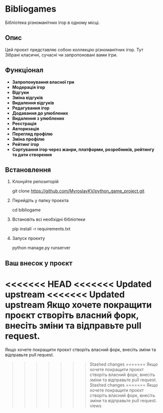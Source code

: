 # Bibliogames

Бібліотека різноманітних ігор в одному місці.


## Опис


Цей проєкт представляє собою коллекцію різноманітних ігор. Тут Зібрані класичні, сучасні чи запропоновані вами ігри.


## Функціонал

- **Запропонування власної гри**
- **Модерація ігор**
- **Відгуки**
- **Зміна відгуків**
- **Видалення відгуків**
- **Редагування ігор**
- **Додавання до улюблених**
- **Видалення з улюблених**
- **Реєстрація**
- **Авторизація**
- **Перегляд профілю**
- **Зміна профілю**
- **Рейтинг ігор**
- **Сортування ігор через жанри, платформи, розробників, рейтингу та дати створення**


## Встановлення


1. Клонуйте репозиторій

    git clone https://github.com/MyroslavKV/python_game_project.git


2. Перейдіть у папку проєкта

    cd bibliogame


3. Встановіть всі необхідні бібліотеки

    pip install -r requirements.txt


4. Запуск проєкту

    python manage.py runserver


## Ваш внесок у проєкт

<<<<<<< HEAD
<<<<<<< Updated upstream
<<<<<<< Updated upstream
Якщо хочете покращити проєкт створіть власний форк, внесіть зміни та відправьте pull request.
=======
Якщо хочете покращити проєкт створіть власний форк, внесіть зміни та відправьте pull request.
>>>>>>> Stashed changes
=======
Якщо хочете покращити проєкт створіть власний форк, внесіть зміни та відправьте pull request.
>>>>>>> Stashed changes
=======
Якщо хочете покращити проєкт створіть власний форк, внесіть зміни та відправьте pull request.
>>>>>>> views
